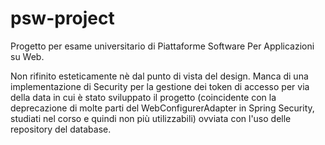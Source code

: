 # psw-project

Progetto per esame universitario di Piattaforme Software Per Applicazioni su Web.

Non rifinito esteticamente nè dal punto di vista del design.
Manca di una implementazione di Security per la gestione dei token di accesso per via della data in cui è stato sviluppato il progetto (coincidente con la deprecazione di molte parti del WebConfigurerAdapter in Spring Security, studiati nel corso e quindi non più utilizzabili) ovviata con l'uso delle repository del database.
